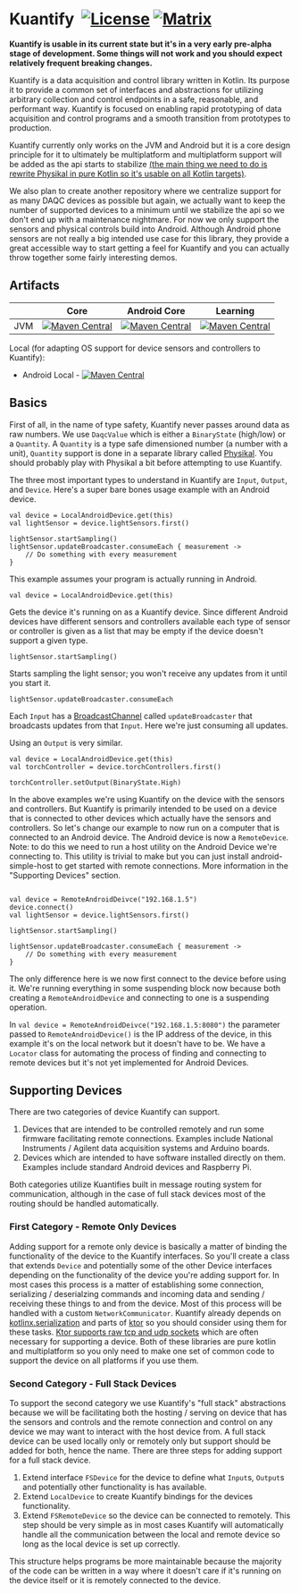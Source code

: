 # Kuantify &nbsp;[![License](http://img.shields.io/badge/license-MIT-blue.svg)](https://opensource.org/licenses/MIT) [![Matrix](https://img.shields.io/badge/chat-matrix-green.svg)](https://matrix.to/#/!RSKDuyeCWSXlzqYSmI:matrix.org?via=matrix.org)

**Kuantify is usable in its current state but it's in a very early pre-alpha stage of development. Some things will not 
work and you should expect relatively frequent breaking changes.**

Kuantify is a data acquisition and control library written in Kotlin. Its purpose it to provide a common set of 
interfaces and abstractions for utilizing arbitrary collection and control endpoints in a safe, reasonable, and 
performant way. 
Kuantify is focused on enabling rapid prototyping of data acquisition and control programs and a smooth transition 
from prototypes to production.

Kuantify currently only works on the JVM and Android but it is a core design principle for it to ultimately be 
multiplatform and multiplatform support will be added as the api starts to stabilize [(the main thing we need to do is 
rewrite Physikal in pure Kotlin so it's usable on all Kotlin targets)](https://gitlab.com/tenkiv/software/physikal/issues/2). 

We also plan to create another repository where we centralize support for as many DAQC devices as possible but again, we
actually want to keep the number of supported devices to a minimum until we stabilize the api so we don't end up with a
maintenance nightmare. For now we only support the sensors and physical controls build into Android. Although Android
phone sensors are not really a big intended use case for this library, they provide a great accessible way to start
getting a feel for Kuantify and you can actually throw together some fairly interesting demos.

## Artifacts
| | Core | Android Core | Learning
 ------- | :-----: | :-----: | :-----:
 JVM | [![Maven Central](https://maven-badges.herokuapp.com/maven-central/org.tenkiv.kuantify/kuantify-core/badge.svg)](https://maven-badges.herokuapp.com/maven-central/org.tenkiv.kuantify/kuantify-core) | [![Maven Central](https://maven-badges.herokuapp.com/maven-central/org.tenkiv.kuantify/kuantify-android-core/badge.svg)](https://maven-badges.herokuapp.com/maven-central/org.tenkiv.kuantify/kuantify-android-core) | [![Maven Central](https://maven-badges.herokuapp.com/maven-central/org.tenkiv.kuantify/kuantify-learning/badge.svg)](https://maven-badges.herokuapp.com/maven-central/org.tenkiv.kuantify/kuantify-learning)
 
 Local (for adapting OS support for device sensors and controllers to Kuantify):
 * Android Local - [![Maven Central](https://maven-badges.herokuapp.com/maven-central/org.tenkiv.kuantify/kuantify-android-local/badge.svg)](https://maven-badges.herokuapp.com/maven-central/org.tenkiv.kuantify/kuantify-android-local)

## Basics
First of all, in the name of type safety, Kuantify never passes around data as raw numbers. We use `DaqcValue` which is
either a `BinaryState` (high/low) or a `Quantity`. A `Quantity` is a type safe dimensioned number (a number with a unit),
`Quantity` support is done in a separate library called [Physikal](https://gitlab.com/tenkiv/software/physikal). You
should probably play with Physikal a bit before attempting to use Kuantify.

The three most important types to understand in Kuantify are `Input`, `Output`, and `Device`. Here's a super bare
bones usage example with an Android device.
```$xslt
val device = LocalAndroidDevice.get(this)
val lightSensor = device.lightSensors.first()

lightSensor.startSampling()
lightSensor.updateBroadcaster.consumeEach { measurement ->
    // Do something with every measurement
}

```

This example assumes your program is actually running in Android.

```
val device = LocalAndroidDevice.get(this)
```

Gets the device it's running on as a Kuantify device. Since different
Android devices have different sensors and controllers available each type of sensor or controller is given as a list
that may be empty if the device doesn't support a given type.

```
lightSensor.startSampling()
```

Starts sampling the light sensor; you won't receive any updates from it until you start it.

```
lightSensor.updateBroadcaster.consumeEach
```

Each `Input` has a [BroadcastChannel](https://kotlin.github.io/kotlinx.coroutines/kotlinx-coroutines-core/kotlinx.coroutines.channels/-broadcast-channel/index.html)
called `updateBroadcaster` that broadcasts updates from that `Input`. Here we're just consuming all updates.

Using an `Output` is very similar.
```$xslt
val device = LocalAndroidDevice.get(this)
val torchController = device.torchControllers.first()

torchController.setOutput(BinaryState.High)
```


In the above examples we're using Kuantify on the device with the sensors and controllers. But Kuantify is primarily
intended to be used on a device that is connected to other devices which actually have the sensors and controllers.
So let's change our example to now run on a computer that is connected to an Android device. The Android device is now a
`RemoteDevice`. Note: to do this we need to run a host utility on the Android Device we're connecting to. This utility
is trivial to make but you can just install android-simple-host to get started with remote connections. More information
in the "Supporting Devices" section.

```$xslt

val device = RemoteAndroidDeivce("192.168.1.5")
device.connect()
val lightSensor = device.lightSensors.first()

lightSensor.startSampling()

lightSensor.updateBroadcaster.consumeEach { measurement ->
    // Do something with every measurement
}

```

The only difference here is we now first connect to the device before using it. We're running everything in some
suspending block now because both creating a `RemoteAndroidDevice` and connecting to one is a suspending operation.

In `val device = RemoteAndroidDeivce("192.168.1.5:8080")` the parameter passed to `RemoteAndroidDevice()` is the IP
address of the device, in this example it's on the local network but it doesn't have to be. We have a `Locator` class 
for automating the process of finding and connecting to remote devices but it's not yet implemented for Android Devices.

## Supporting Devices
There are two categories of device Kuantify can support.
1. Devices that are intended to be controlled remotely and run some firmware facilitating remote connections. Examples
include National Instruments / Agilent data acquisition systems and Arduino boards.
1. Devices which are intended to have software installed directly on them. Examples include standard Android devices and
Raspberry Pi.

Both categories utilize Kuantifies built in message routing system for communication, although in the case of full stack
devices most of the routing should be handled automatically.

### First Category - Remote Only Devices
Adding support for a remote only device is basically a matter of binding the functionality of the device to the Kuantify
interfaces. So you'll create a class that extends `Device` and potentially some of the other Device interfaces depending
on the functionality of the device you're adding support for. In most cases this process is a
matter of establishing some connection, serializing / deserialzing commands and incoming data and sending / receiving
these things to and from the device. Most of this process will be handled with a custom `NetworkCommunicator`.
Kuantify already depends on [kotlinx.serialization](https://github.com/Kotlin/kotlinx.serialization)
and parts of [ktor](https://ktor.io/) so you should consider using them for these tasks. [Ktor supports raw tcp and udp
sockets](https://ktor.io/clients/raw-sockets.html) which are often necessary for supporting a device. Both of these
libraries are pure kotlin and multiplatform so you only need to make one set of common code to support the device on all
platforms if you use them.

### Second Category - Full Stack Devices
To support the second category we use Kuantify's "full stack" abstractions because we will be facilitating both the
hosting / serving on device that has the sensors and controls and the remote connection and control 
on any device we may want to interact with the host device from. A full stack device can be used locally only or
remotely only but support should be added for both, hence the name. There are three steps for adding support for a full
stack device.
1. Extend interface `FSDevice` for the device to define what `Input`s, `Output`s and potentially other functionality is 
has available.
1. Extend `LocalDevice` to create Kuantify bindings for the devices functionality.
1. Extend `FSRemoteDevice` so the device can be connected to remotely. This step should be very simple as in most cases
Kuantify will automatically handle all the communication between the local and remote device so long as the local device
is set up correctly.

This structure helps programs be more maintainable because the majority of the code can be written in a way where it
doesn't care if it's running on the device itself or it is remotely connected to the device.
